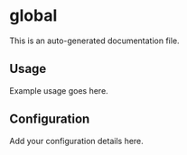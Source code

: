 # global

This is an auto-generated documentation file.

## Usage

Example usage goes here.

## Configuration

Add your configuration details here.